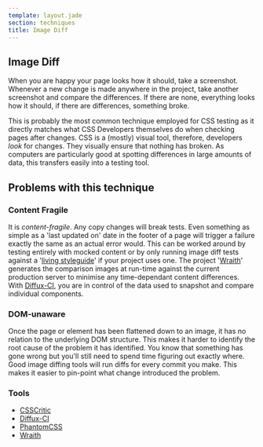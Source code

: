 ```yaml
---
template: layout.jade
section: techniques
title: Image Diff
---
```


## Image Diff

When you are happy your page looks how it should, take a screenshot. Whenever a new change is made anywhere in the project, take another screenshot and compare the differences. If there are none, everything looks how it should, if there are differences, something broke.

This is probably the most common technique employed for CSS testing as it directly matches what CSS Developers themselves do when checking pages after changes. CSS is a (mostly) visual tool, therefore, developers *look* for changes. They visually ensure that nothing has broken. As computers are particularly good at spotting differences in large amounts of data, this transfers easily into a testing tool.

## Problems with this technique

### Content Fragile

It is *content-fragile*. Any copy changes will break tests. Even something as simple as a 'last updated on' date in the footer of a page will trigger a failure exactly the same as an actual error would. This can be worked around by testing entirely with mocked content or by only running image diff tests against a '[living styleguide](guides/living-styleguide.html)' if your project uses one. The project '[Wraith](/tools/wraith.html)' generates the comparison images at run-time against the current production server to minimise any time-dependant content differences. With [Diffux-CI](/tools/diffux-ci.html), you are in control of the data used to snapshot and compare individual components.

### DOM-unaware

Once the page or element has been flattened down to an image, it has no relation to the underlying DOM structure. This makes it harder to identify the root cause of the problem it has identified. You know that something has gone wrong but you'll still need to spend time figuring out exactly where. Good image diffing tools will run diffs for every commit you make. This makes it easier to pin-point what change introduced the problem.

### Tools

  * [CSSCritic](/tools/csscritic.html)
  * [Diffux-CI](/tools/diffux-ci.html)
  * [PhantomCSS](/tools/phantomcss.html)
  * [Wraith](/tools/wraith.html)
